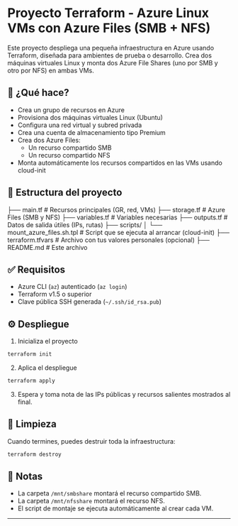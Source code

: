 # Proyecto Terraform - Azure Linux VMs con Azure Files (SMB + NFS)

Este proyecto despliega una pequeña infraestructura en Azure usando Terraform, diseñada para ambientes de prueba o desarrollo. Crea dos máquinas virtuales Linux y monta dos Azure File Shares (uno por SMB y otro por NFS) en ambas VMs.

## 🚀 ¿Qué hace?

- Crea un grupo de recursos en Azure
- Provisiona dos máquinas virtuales Linux (Ubuntu)
- Configura una red virtual y subred privada
- Crea una cuenta de almacenamiento tipo Premium
- Crea dos Azure Files:
  - Un recurso compartido SMB
  - Un recurso compartido NFS
- Monta automáticamente los recursos compartidos en las VMs usando cloud-init

## 📂 Estructura del proyecto

├── main.tf # Recursos principales (GR, red, VMs)
├── storage.tf # Azure Files (SMB y NFS)
├── variables.tf # Variables necesarias
├── outputs.tf # Datos de salida útiles (IPs, rutas)
├── scripts/
│ └── mount_azure_files.sh.tpl # Script que se ejecuta al arrancar (cloud-init)
├── terraform.tfvars # Archivo con tus valores personales (opcional)
├── README.md # Este archivo

## ✅ Requisitos

- Azure CLI (`az`) autenticado (`az login`)
- Terraform v1.5 o superior
- Clave pública SSH generada (`~/.ssh/id_rsa.pub`)

## ⚙️ Despliegue

1. Inicializa el proyecto

```bash
terraform init
```

2. Aplica el despliegue

```bash
terraform apply
```

3. Espera y toma nota de las IPs públicas y recursos salientes mostrados al final.

## 🧹 Limpieza

Cuando termines, puedes destruir toda la infraestructura:

```bash
terraform destroy
```

## 📝 Notas

- La carpeta `/mnt/smbshare` montará el recurso compartido SMB.
- La carpeta `/mnt/nfsshare` montará el recurso NFS.
- El script de montaje se ejecuta automáticamente al crear cada VM.

---
